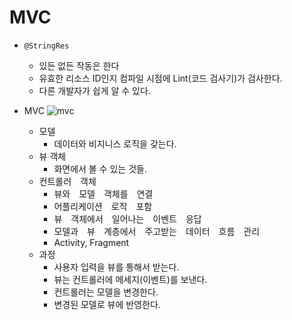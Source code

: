 # MVC

- `@StringRes`
  - 있든 없든 작동은 한다
  - 유효한 리소스 ID인지 컴파일 시점에 Lint(코드 검사기)가 검사한다.
  - 다른 개발자가 쉽게 알 수 있다.


- MVC
![mvc](https://images.contentful.com/emmiduwd41v7/2XWsL8SmQEg24GIegMsOOs/a595a0352d2dd26ead78a338c16b8419/MVCsvg.svg)
  - 모델
    - 데이터와 비지니스 로직을 갖는다.
  - 뷰 객체
    - 화면에서 볼 수 있는 것들.
  - 컨트롤러　객체
    - 뷰와　모델　객체를　연결
    - 어플리케이션　로직　포함
    - 뷰　객체에서　일어나는　이벤트　응답
    - 모델과　뷰　계층에서　주고받는　데이터　흐름　관리
    - Activity, Fragment 
  - 과정
    - 사용자 입력을 뷰를 통해서 받는다.
    - 뷰는 컨트롤러에 메세지(이벤트)를 보낸다.
    - 컨트롤러는 모델을 변경한다.
    - 변경된 모델로 뷰에 반영한다.